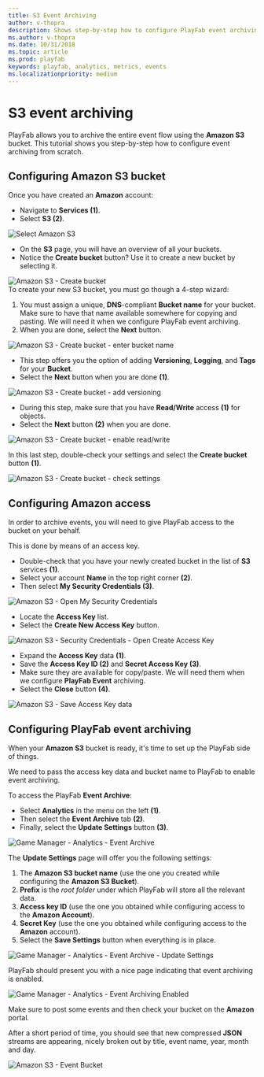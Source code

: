 ```yaml
---
title: S3 Event Archiving
author: v-thopra
description: Shows step-by-step how to configure PlayFab event archiving from scratch using Amazon S3 Bucket.
ms.author: v-thopra
ms.date: 10/31/2018
ms.topic: article
ms.prod: playfab
keywords: playfab, analytics, metrics, events
ms.localizationpriority: medium
---
```


# S3 event archiving

PlayFab allows you to archive the entire event flow using the
 **Amazon S3** bucket. This tutorial shows you step-by-step how to configure event archiving from scratch.

## Configuring Amazon S3 bucket

Once you have created an **Amazon** account:

- Navigate to **Services (1)**.
- Select **S3 (2)**.

![Select Amazon S3](media/tutorials/select-amazon-s3.png)  

- On the **S3** page, you will have an overview of all your buckets.
- Notice the **Create bucket** button?  Use it to create a new bucket by selecting it.

![Amazon S3 - Create bucket](media/tutorials/amazon-s3-create-bucket.png)  
To create your new S3 bucket, you must go though a 4-step wizard:

1. You must assign a unique, **DNS**-compliant **Bucket name** for your bucket. Make sure to have that name available somewhere for copying and pasting. We will need it when we configure PlayFab event archiving.
2. When you are done, select the **Next** button.

![Amazon S3 - Create bucket - enter bucket name](media/tutorials/amazon-s3-create-bucket-enter-bucket-name.png)  

- This step offers you the option of adding **Versioning**, **Logging**, and **Tags** for your **Bucket**.
- Select the **Next** button when you are done **(1)**.

![Amazon S3 - Create bucket - add versioning](media/tutorials/amazon-s3-create-bucket-add-versioning.png)  

- During this step, make sure that you have **Read/Write** access **(1)** for objects.
 - Select the **Next** button **(2)** when you are done.

![Amazon S3 - Create bucket - enable read/write](media/tutorials/amazon-s3-create-bucket-enable-read-write.png)  

In this last step, double-check your settings and select the **Create bucket** button **(1)**.

![Amazon S3 - Create bucket - check settings](media/tutorials/amazon-s3-create-bucket-check-settings.png)  

## Configuring Amazon access

In order to archive events, you will need to give PlayFab access to the bucket on your behalf.

This is done by means of an access key.

- Double-check that you have your newly created bucket in the list of **S3** services **(1)**.
- Select your account **Name** in the top right corner **(2)**.
- Then select **My Security Credentials (3)**.

![Amazon S3 - Open My Security Credentials](media/tutorials/amazon-s3-open-my-security-credentials.png)  

- Locate the **Access Key** list.
- Select the **Create New Access Key** button.

![Amazon S3 - Security Credentials - Open Create Access Key](media/tutorials/amazon-s3-security-credentials-open-create-access-key.png)  

- Expand the **Access Key** data **(1)**.
- Save the **Access Key ID (2)** and **Secret Access Key (3)**.
- Make sure they are available for copy/paste. We will need them when we configure **PlayFab Event** archiving.
- Select the **Close** button **(4)**.

![Amazon S3 - Save Access Key data](media/tutorials/amazon-s3-security-credentials-save-access-key-data.png)  

## Configuring PlayFab event archiving

When your **Amazon S3** bucket is ready, it's time to set up the PlayFab side of things.

We need to pass the access key data and bucket name to PlayFab to enable event archiving.

To access the PlayFab **Event Archive**:

- Select **Analytics** in the menu on the left **(1)**.
- Then select the **Event Archive** tab **(2)**.
- Finally, select the **Update Settings** button **(3)**.

![Game Manager - Analytics - Event Archive](media/tutorials/game-manager-analytics-event-archive.png)  

The **Update Settings** page will offer you the following settings:

1. The **Amazon S3 bucket name** (use the one you created while configuring the **Amazon S3 Bucket**).
2. **Prefix** is the *root folder* under which PlayFab will store all the relevant data.
3. **Access key ID** (use the one you obtained while configuring access to the **Amazon Account**).
4. **Secret Key** (use the one you obtained while configuring access to the **Amazon** account).
5. Select the **Save Settings** button when everything is in place.

![Game Manager - Analytics - Event Archive - Update Settings](media/tutorials/game-manager-analytics-event-archive-update-settings.png)

PlayFab should present you with a nice page indicating that event archiving is enabled.

![Game Manager - Analytics - Event Archiving Enabled](media/tutorials/game-manager-analytics-event-archiving-enabled.png)  

Make sure to post some events and then check your bucket on the **Amazon** portal.

After a short period of time, you should see that new compressed **JSON** streams are appearing, nicely broken out by title, event name, year, month and day.

![Amazon S3 - Event Bucket](media/tutorials/amazon-s3-event-bucket.png)  
